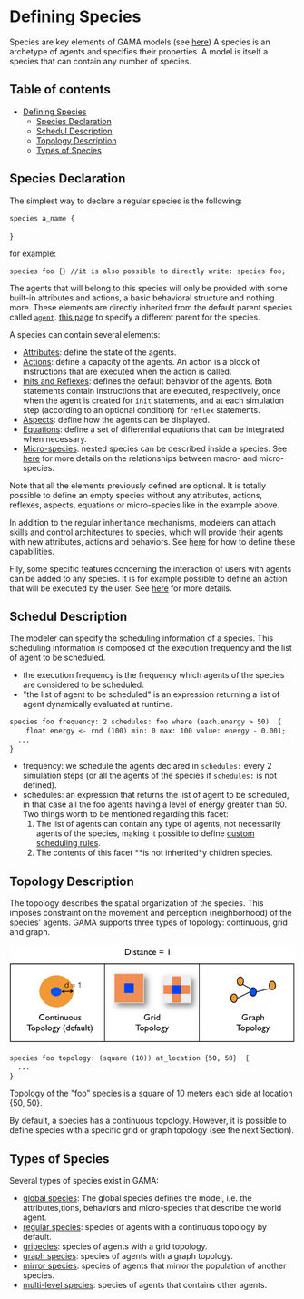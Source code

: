 
# Defining Species

Species are key elements of GAMA models (see [here](G__KeyConcepts)) A species is an archetype of agents and specifies their properties. A model is itself a species that can contain any number of species.


## Table of contents 

* [Defining Species](#defining-species)
	* [Species Declaration](#species-declaration)
	* [Schedul Description](#schedul-description)
	* [Topology Description](#topology-description)
	* [Types of Species](#types-of-species)


## Species Declaration
The simplest way to declare a regular species is the following:

```
species a_name {
  
}
```

for example:

```
species foo {} //it is also possible to directly write: species foo;
```

The agents that will belong to this species will only be provided with some built-in attributes and actions, a basic behavioral structure and nothing more. These elements are directly inherited from the default parent species called [`agent`](G__AgentBuiltInSpecies).  [this page](G__RegularSpecies) to specify a different parent for the species.

A species can contain several elements:
* [Attributes](G__DefiningAttributes): define the state of the agents.
* [Actions](G__DefiningActions): define a capacity of the agents. An action is a block of instructions that are executed when the action is called.
* [Inits and Reflexes](G__DefiningBehaviors): defines the default behavior of the agents. Both statements contain instructions that are executed, respectively, once when the agent is created for `init` statements, and at each simulation step (according to an optional condition) for `reflex` statements.
* [Aspects](G__DefiningAspects): define how the agents can be displayed.
* [Equations](G__DefiningEquations): define a set of differential equations that can be integrated when necessary.
* [Micro-species](G__MultiLevel): nested species can be described inside a species. See [here](G__MultiLevel) for more details on the relationships between macro- and micro-species.

Note that all the elements previously defined are optional. It is totally possible to define an empty species without any attributes, actions, reflexes, aspects, equations or micro-species like in the example above.

In addition to the regular inheritance mechanisms, modelers can attach skills and control architectures to species, which will provide their agents with new attributes, actions and behaviors. See [here](G__SkillsAndControl) for how to define these capabilities.

Flly, some specific features concerning the interaction of users with agents can be added to any species. It is for example possible to define an action that will be executed by the user. See [here](G__DefiningUserCommands) for more details.




## Schedul Description

The modeler can specify the scheduling information of a species. This scheduling information is composed of the execution frequency and the list of agent to be scheduled.

* the execution frequency is the frequency which agents of the species are considered to be scheduled.
* "the list of agent to be scheduled" is an expression returning a list of agent dynamically evaluated at runtime.

```
species foo frequency: 2 schedules: foo where (each.energy > 50)  {
    float energy <- rnd (100) min: 0 max: 100 value: energy - 0.001;
  ...
}
```

* frequency: we schedule the agents declared in `schedules:` every 2 simulation steps (or all the agents of the species if `schedules:` is not defined).
* schedules: an expression that returns the list of agent to be scheduled, in that case all the foo agents having a level of energy greater than 50. Two things worth to be mentioned regarding this facet:
    1. The list of agents can contain any type of agents, not necessarily agents of the species, making it possible to define [custom scheduling rules](G__RuntimeConcepts#Scheduling_of_Agents).
    1. The contents of this facet **is not inherited*y children species.


## Topology Description

The topology describes the spatial organization of the species. This imposes constraint on the movement and perception (neighborhood) of the species' agents. GAMA supports three types of topology: continuous, grid and graph.

![images/topologies.png](images/topologies.png)

```
species foo topology: (square (10)) at_location {50, 50}  {
  ...
}
```

Topology of the "foo" species is a square of 10 meters each side at location {50, 50}.

By default, a species has a continuous topology. However, it is possible to define species with a specific grid or graph topology (see the next Section).





## Types of Species

Several types of species exist in GAMA:
* [global species](G__GlobalSpecies): The global species defines the model, i.e. the attributes,tions, behaviors and micro-species that describe the world agent.
* [regular species](G__RegularSpecies): species of agents with a continuous topology by default.
* [gripecies](G__GridSpecies): species of agents with a grid topology.
* [graph species](G__GraphSpes): species of agents with a graph topology.
* [mirror species](G__MirrorSpec): species of agents that mirror the population of another species.
* [multi-level species](G__MultiLevel): species of agents that contains other agents.
